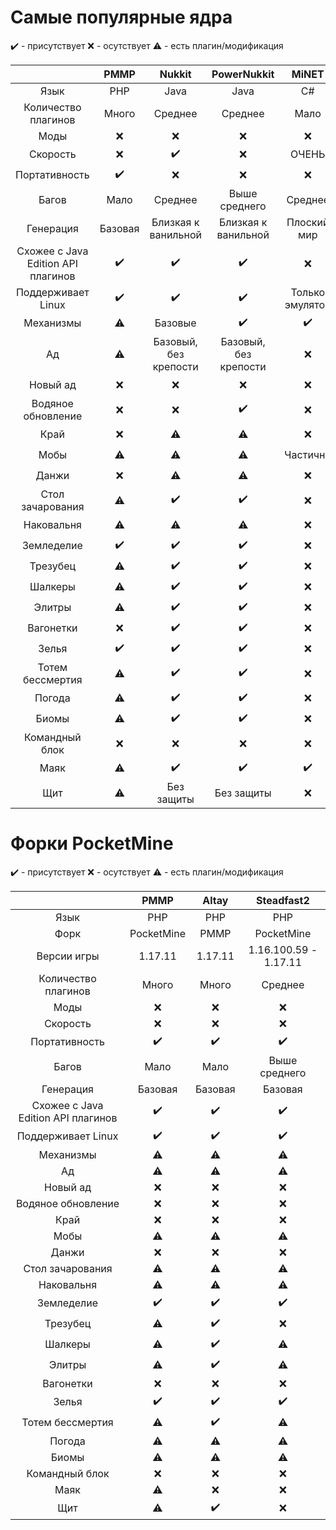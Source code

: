 # Самые популярные ядра

✔️ - присутствует
❌ - осутствует
⚠ - есть плагин/модификация

|                                    | PMMP                      | Nukkit                | PowerNukkit           | MiNET           | Vanilla |
| :-----:                            | :-------:                 | :-------:             | :-------:             | :-------:       | :-------: |
| Язык                               | PHP                       | Java                  | Java                  | C#              | C++ |
| Количество плагинов                | Много                     | Среднее               | Среднее               | Мало            | Не поддерживает |
| Моды                               | ❌                        | ❌                   | ❌                   | ❌              |⚠ |
| Скорость                            | ❌                        | ✔️                   | ❌                   | ОЧЕНЬ            | ❌ |
| Портативность                        | ✔️                        | ❌                   | ❌                   | ❌              | ❌ |
| Багов                   | Мало                      | Среднее               | Выше среднего         | Среднее         | Среднее |
| Генерация                          | Базовая                   | Близкая к ванильной   | Близкая к ванильной   | Плоский мир     | Ванильная |
| Схожее с Java Edition API плагинов | ✔️                        | ✔️                   | ✔️                    | ❌             | ❌ |
| Поддерживает Linux                 | ✔️                        | ✔️                   | ✔️                    | Только эмулятор | ✔️ |
| Механизмы                          | ⚠                         | Базовые               | ✔️                   | ✔️              | ✔️ |
| Ад                                 | ⚠                         | Базовый, без крепости | Базовый, без крепости | ❌             | ✔️ |
| Новый ад                           | ❌                        | ❌                   | ❌                    | ❌             | ✔️ |
| Водяное обновление                 | ❌                        | ❌                   | ✔️                    | ❌             | ✔️ |
| Край                               | ❌                        | ⚠                    | ⚠                     | ❌             | ✔️ |
| Мобы                               | ⚠                         | ⚠                    | ⚠                     | Частично        | ✔️ |
| Данжи                              | ❌                        | ⚠                    | ⚠                     | ❌             | ✔️ |
| Стол зачарования                   | ⚠                         | ✔️                   | ✔️                    | ❌             | ✔️ |
| Наковальня                         | ⚠                         | ⚠                    | ⚠                     | ❌             | ✔️ |
| Земледелие                         | ✔️                        | ✔️                   | ✔️                    | ❌             | ✔️ |
| Трезубец                           | ⚠                        | ✔️                   | ✔️                    | ❌             | ✔️ |
| Шалкеры                            | ⚠                         | ✔️                   | ✔️                    | ❌             | ✔️ |
| Элитры                             | ⚠                         | ✔️                   | ✔️                    | ❌             | ✔️ |
| Вагонетки                          | ❌                        | ✔️                   | ✔️                    | ❌             | ✔️ |
| Зелья                              | ✔️                        | ✔️                   | ✔️                    | ❌             | ✔️ |
| Тотем бессмертия                   | ⚠                         | ✔️                   | ✔️                    | ❌             | ✔️ |
| Погода                             | ⚠                         | ✔️                   | ✔️                    | ❌             | ✔️ |
| Биомы                              | ⚠                         | ✔️                   | ✔️                    | ❌             | ✔️ |
| Командный блок                     | ❌                        | ❌                   | ❌                    | ❌             | ✔️ |
| Маяк                               | ⚠                        | ✔️                   | ✔️                    | ✔️             | ✔️ |
| Щит                                | ⚠                         | Без защиты            | Без защиты            | ❌             | ✔️ |

# Форки PocketMine

✔️ - присутствует
❌ - осутствует
⚠ - есть плагин/модификация

|                                    | PMMP      | Altay     | Steadfast2     
| :-----:                            | :-------: | :-------: | :-------:
| Язык                               | PHP       | PHP       | PHP      
| Форк                               | PocketMine| PMMP      | PocketMine
| Версии игры                        | 1.17.11  | 1.17.11  | 1.16.100.59 - 1.17.11
| Количество плагинов                | Много     | Много     | Среднее    
| Моды                               | ❌       | ❌        | ❌      
| Скорость                            | ❌       | ❌        | ❌      
| Портативность                        | ✔️       | ✔️        | ✔️      
| Багов                   | Мало      | Мало      | Выше среднего     
| Генерация                          | Базовая   | Базовая   | Базовая  
| Схожее с Java Edition API плагинов | ✔️       | ✔️        | ✔️      
| Поддерживает Linux                 | ✔️       | ✔️        | ✔️      
| Механизмы                          | ⚠       | ⚠        | ⚠      
| Ад                                 | ⚠       | ⚠        | ⚠      
| Новый ад                           | ❌       | ❌        | ❌      
| Водяное обновление                 | ❌       | ❌        | ❌      
| Край                               | ❌       | ❌        | ❌      
| Мобы                               | ⚠       | ⚠        | ⚠      
| Данжи                              | ❌       | ❌        | ❌      
| Стол зачарования                   | ⚠       | ⚠        | ⚠      
| Наковальня                         | ⚠       | ⚠        | ⚠      
| Земледелие                         | ✔️       | ✔️        | ✔️      
| Трезубец                           | ⚠       | ✔️        | ❌      
| Шалкеры                            | ⚠       | ✔️        | ⚠     
| Элитры                             | ⚠       | ✔️        | ⚠      
| Вагонетки                          | ❌       | ❌        | ❌      
| Зелья                              | ✔️       | ✔️        | ✔️      
| Тотем бессмертия                   | ⚠       | ✔️        | ⚠      
| Погода                             | ⚠       | ⚠        | ⚠      
| Биомы                              | ⚠       | ⚠        | ⚠      
| Командный блок                     | ❌       | ❌        | ❌      
| Маяк                               | ⚠       | ❌        | ❌      
| Щит                                | ⚠       | ✔️        | ❌      
